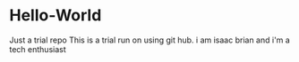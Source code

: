 # Hello-World
Just a trial repo
This is a trial run on using git hub.
i am isaac brian and i'm a tech enthusiast
